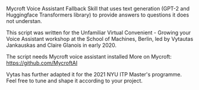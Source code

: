 Mycroft Voice Assistant Fallback Skill that uses text generation 
(GPT-2 and Huggingface Transformers library) to provide answers 
to questions it does not understan.  

This script was written for the Unfamiliar Virtual Convenient - 
Growing your Voice Assistant workshop at the School of Machines, 
Berlin, led by Vytautas Jankauskas and Claire Glanois in early 2020.

The script needs Mycroft voice assistant installed
More on Mycroft: https://github.com/MycroftAI

Vytas has further adapted it for the 2021 NYU ITP Master's programme. 
Feel free to tune and shape it according to your project.
